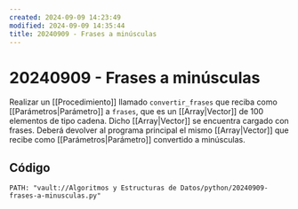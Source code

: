 ```yaml
---
created: 2024-09-09 14:23:49
modified: 2024-09-09 14:35:44
title: 20240909 - Frases a minúsculas
---
```


# 20240909 - Frases a minúsculas

Realizar un [[Procedimiento]] llamado `convertir_frases` que reciba como [[Parámetros|Parámetro]] a `frases`, que es un [[Array|Vector]] de 100 elementos de tipo cadena. Dicho [[Array|Vector]] se encuentra cargado con frases. Deberá devolver al programa principal el mismo [[Array|Vector]] que recibe como [[Parámetros|Parámetro]] convertido a minúsculas.

## Código

```embed-python
PATH: "vault://Algoritmos y Estructuras de Datos/python/20240909-frases-a-minusculas.py"
```
